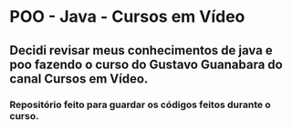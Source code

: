 # POO - Java - Cursos em Vídeo
## Decidi revisar meus conhecimentos de java e poo fazendo o curso do Gustavo Guanabara do canal Cursos em Vídeo. 
### Repositório feito para guardar os códigos feitos durante o curso.
